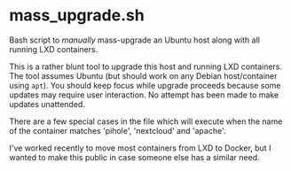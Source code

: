 # mass_upgrade.sh
Bash script to *manually* mass-upgrade an Ubuntu host along with all running LXD containers.

This is a rather blunt tool to upgrade this host and running LXD containers.  The tool assumes Ubuntu (but should work on any Debian host/container using `apt`).  You should keep focus while upgrade proceeds because some updates may require user interaction.  No attempt has been made to make updates unattended.

There are a few special cases in the file which will execute when the name of the container matches 'pihole', 'nextcloud' and 'apache'.

I've worked recently to move most containers from LXD to Docker, but I wanted to make this public in case someone else has a similar need.

